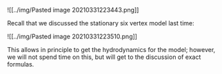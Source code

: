 
![[../img/Pasted image 20210331223443.png]]

Recall that we discussed the stationary six vertex model last time:

![[../img/Pasted image 20210331223510.png]]

This allows in principle to get the hydrodynamics for the model; however, we will not spend time on this, but will get to the discussion of exact formulas.


